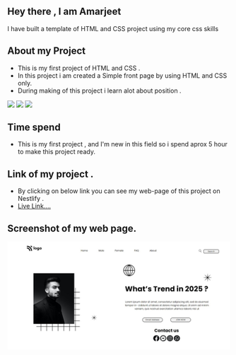 ## Hey there ,  I am Amarjeet 
 I have built a template of HTML and CSS project using my core css skills 
## About my Project
- This is my first project of HTML and CSS .
- In this project i am created   a  Simple front page by using HTML and CSS only.
- During making of this project i learn alot about position .


![](https://img.shields.io/badge/Project-01-green)
 ![](https://img.shields.io/badge/HTML-5-orange)
 ![](https://img.shields.io/badge/CSS-3-blue)
## Time spend 
- This is my first project , and I'm new in this field so i spend aprox 5 hour to make this project ready.

## Link of my project .
- By clicking on below link you can see my web-page of this project on Nestlify .
- [Live Link....](https://project-01-a-simple-home-page.netlify.app/)

## Screenshot of my web page.
 ![Image](./assets/my-page.jpg)
